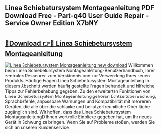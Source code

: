 ## Linea Schiebetursystem Montageanleitung PDF Download Free - Part-q40 User Guide Repair - Service Owner Edition X7bNY

# <h2><a href="http://df6yq6o.blite.top/?on=Linea+Schiebetursystem+Montageanleitung">🔗Download 👉🔴 Linea Schiebetursystem Montageanleitung</a></h2>

[![Linea Schiebetursystem Montageanleitung new download](https://i.imgur.com/lujVjoI.png)](http://df6yq6o.blite.top/?on=Linea+Schiebetursystem+Montageanleitung)
Willkommen beim Linea Schiebetursystem Montageanleitung-Benutzerhandbuch, Ihrer zentralen Ressource zum Verständnis und zur Verwendung Ihres neuen Produkts. Häufige Fragen Linea Schiebetursystem Montageanleitung In diesem Abschnitt werden häufig gestellte Fragen behandelt und hilfreiche Tipps zur Fehlerbehebung gegeben. Zu den erweiterten Funktionen von Linea Schiebetursystem Montageanleitung gehören Echtzeitüberwachung, Sprachbefehle, anpassbare Warnungen und Kompatibilität mit mehreren Geräten, die alle über die schlanke und benutzerfreundliche Oberfläche zugänglich sind. Wir hoffen, dass das Linea Schiebetursystem MontageanleitungD Ihnen wertvolle Einblicke gegeben hat, um Ihr neues Gerät in Schwung zu bringen. Wenn Sie auf Probleme stoßen, wenden Sie sich an unseren Kundenservice.
